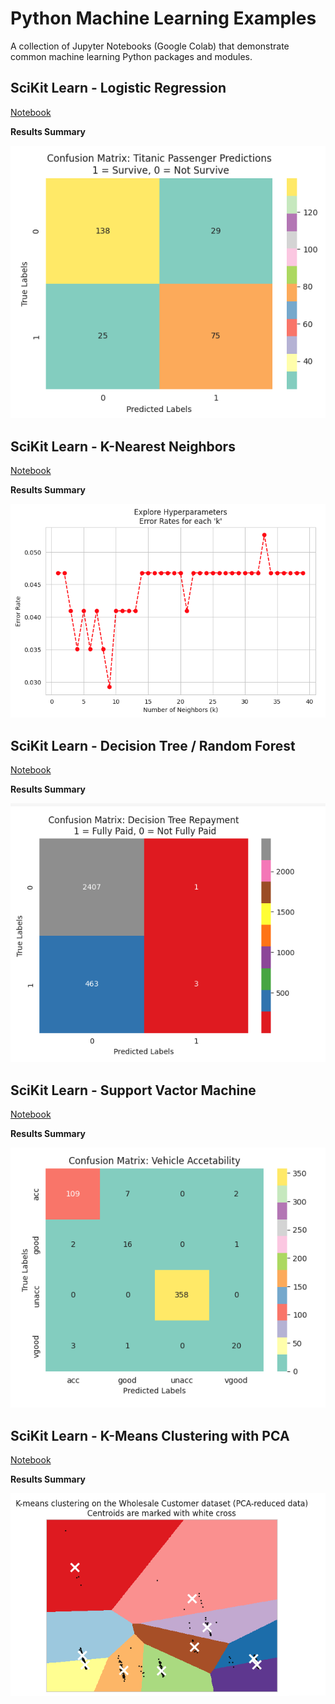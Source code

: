 # Python Machine Learning Examples

A collection of Jupyter Notebooks (Google Colab) that demonstrate common machine learning Python packages and modules.

## SciKit Learn - Logistic Regression

[Notebook](SciKit_Learn_Logistic_Regression_Demo.ipynb)

**Results Summary**

![alt text](<images/logistic regression confusion matrix.png>)

## SciKit Learn - K-Nearest Neighbors

[Notebook](SciKit_Learn_K_Nearest_Neighbors_Demo.ipynb)

**Results Summary**

![alt text](<images/k-nearest neighbors explore k.png>)

## SciKit Learn - Decision Tree / Random Forest

[Notebook](SciKit_Learn_Decision_Trees.ipynb)

**Results Summary**

![alt text](<images/random forest confusion matrix.png>)

## SciKit Learn - Support Vactor Machine

[Notebook](SciKit_Learn_Support_Vector_Machine.ipynb)

**Results Summary**

![alt text](<images/vehicle acceptability confusion matrix.png>)

## SciKit Learn - K-Means Clustering with PCA

[Notebook](SciKit_Learn_K_Means_Clustering.ipynb)

**Results Summary**

![alt text](<images/kmeans cluster of PCA.png>)
